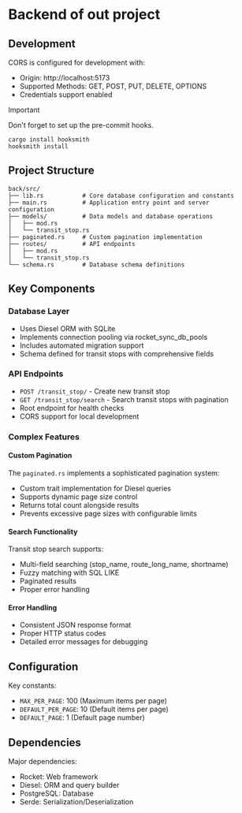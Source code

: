 # Backend of out project

## Development

CORS is configured for development with:
- Origin: http://localhost:5173
- Supported Methods: GET, POST, PUT, DELETE, OPTIONS
- Credentials support enabled

> [!IMPORTANT]
> Don't forget to set up the pre-commit hooks.

```
cargo install hooksmith
hooksmith install
```

## Project Structure

```
back/src/
├── lib.rs           # Core database configuration and constants
├── main.rs          # Application entry point and server configuration
├── models/          # Data models and database operations
│   ├── mod.rs
│   └── transit_stop.rs
├── paginated.rs     # Custom pagination implementation
├── routes/          # API endpoints
│   ├── mod.rs
│   └── transit_stop.rs
└── schema.rs        # Database schema definitions
```

## Key Components

### Database Layer
- Uses Diesel ORM with SQLite
- Implements connection pooling via rocket_sync_db_pools
- Includes automated migration support
- Schema defined for transit stops with comprehensive fields

### API Endpoints
- `POST /transit_stop/` - Create new transit stop
- `GET /transit_stop/search` - Search transit stops with pagination
- Root endpoint for health checks
- CORS support for local development

### Complex Features

#### Custom Pagination
The `paginated.rs` implements a sophisticated pagination system:
- Custom trait implementation for Diesel queries
- Supports dynamic page size control
- Returns total count alongside results
- Prevents excessive page sizes with configurable limits

#### Search Functionality
Transit stop search supports:
- Multi-field searching (stop_name, route_long_name, shortname)
- Fuzzy matching with SQL LIKE
- Paginated results
- Proper error handling

#### Error Handling
- Consistent JSON response format
- Proper HTTP status codes
- Detailed error messages for debugging

## Configuration

Key constants:
- `MAX_PER_PAGE`: 100 (Maximum items per page)
- `DEFAULT_PER_PAGE`: 10 (Default items per page)
- `DEFAULT_PAGE`: 1 (Default page number)

## Dependencies

Major dependencies:
- Rocket: Web framework
- Diesel: ORM and query builder
- PostgreSQL: Database
- Serde: Serialization/Deserialization
